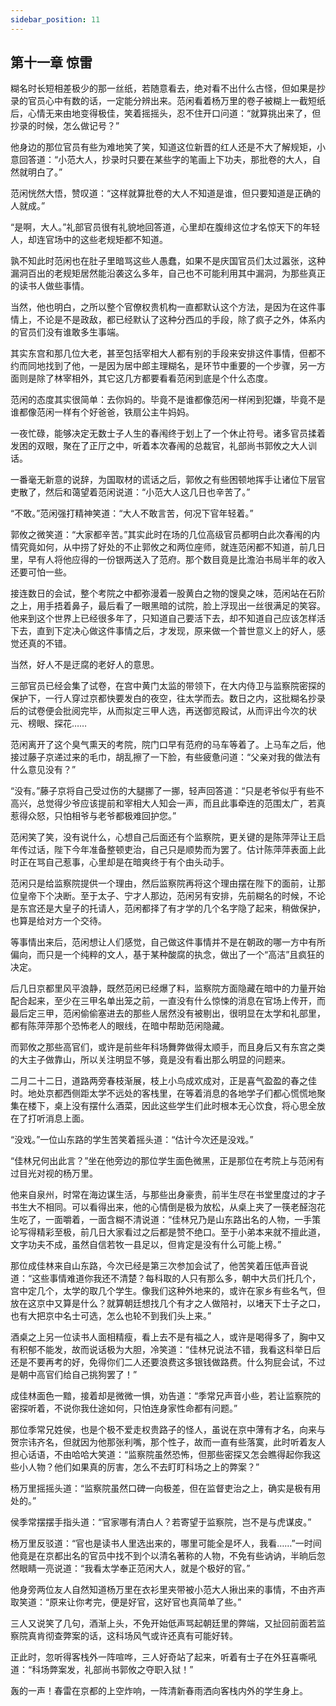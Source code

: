 ```yaml
---
sidebar_position: 11
---
```


## 第十一章 **惊雷**

糊名时长短相差极少的那一丝纸，若随意看去，绝对看不出什么古怪，但如果是抄录的官员心中有数的话，一定能分辨出来。范闲看着杨万里的卷子被糊上一截短纸后，心情无来由地变得极佳，笑着摇摇头，忍不住开口问道：“就算挑出来了，但抄录的时候，怎么做记号？”

他身边的那位官员有些为难地笑了笑，知道这位新晋的红人还是不大了解规矩，小意回答道：“小范大人，抄录时只要在某些字的笔画上下功夫，那批卷的大人，自然就明白了。”

范闲恍然大悟，赞叹道：“这样就算批卷的大人不知道是谁，但只要知道是正确的人就成。”

“是啊，大人。”礼部官员很有礼貌地回答道，心里却在腹绯这位才名惊天下的年轻人，却连官场中的这些老规矩都不知道。

孰不知此时范闲也在肚子里暗骂这些人愚蠢，如果不是庆国官员们太过嚣张，这种漏洞百出的老规矩居然能沿袭这么多年，自己也不可能利用其中漏洞，为那些真正的读书人做些事情。

当然，他也明白，之所以整个官僚权贵机构一直都默认这个方法，是因为在这件事情上，不论是不是政敌，都已经默认了这种分西瓜的手段，除了疯子之外，体系内的官员们没有谁敢多生事端。

其实东宫和那几位大老，甚至包括宰相大人都有别的手段来安排这件事情，但都不约而同地找到了他，一是因为居中郎主理糊名，是环节中重要的一个步骤，另一方面则是除了林宰相外，其它这几方都要看看范闲到底是个什么态度。

范闲的态度其实很简单：去你妈的。毕竟不是谁都像范闲一样闲到犯嫌，毕竟不是谁都像范闲一样有个好爸爸，铁扇公主牛妈妈。

一夜忙碌，能够决定无数士子人生的春闱终于划上了一个休止符号。诸多官员揉着发困的双眼，聚在了正厅之中，听着本次春闱的总裁官，礼部尚书郭攸之大人训话。

一番毫无新意的说辞，为国取材的谎话之后，郭攸之有些困顿地挥手让诸位下层官吏散了，然后和蔼望着范闲说道：“小范大人这几日也辛苦了。”

“不敢。”范闲强打精神笑道：“大人不敢言苦，何况下官年轻着。”

郭攸之微笑道：“大家都辛苦。”其实此时在场的几位高级官员都明白此次春闱的内情究竟如何，从中捞了好处的不止郭攸之和两位座师，就连范闲都不知道，前几日里，早有人将他应得的一份银两送入了范府。那个数目竟是比澹泊书局半年的收入还要可怕一些。

接连数日的会试，整个考院之中都弥漫着一股黄白之物的馊臭之味，范闲站在石阶之上，用手捂着鼻子，最后看了一眼黑暗的试院，脸上浮现出一丝很满足的笑容。他来到这个世界上已经很多年了，只知道自己要活下去，却不知道自己应该怎样活下去，直到下定决心做这件事情之后，才发现，原来做一个普世意义上的好人，感觉还真的不错。

当然，好人不是迂腐的老好人的意思。

三部官员已经会集了试卷，在宫中黄门太监的带领下，在大内侍卫与监察院密探的保护下，一行人穿过京都快要发白的夜空，往太学而去。数日之内，这批糊名抄录后的试卷便会批阅完毕，从而拟定三甲人选，再送御览殿试，从而评出今次的状元、榜眼、探花……

范闲离开了这个臭气熏天的考院，院门口早有范府的马车等着了。上马车之后，他接过藤子京递过来的毛巾，胡乱擦了一下脸，有些疲惫问道：“父亲对我的做法有什么意见没有？”

“没有。”藤子京将自己受过伤的大腿挪了一挪，轻声回答道：“只是老爷似乎有些不高兴，总觉得少爷应该提前和宰相大人知会一声，而且此事牵连的范围太广，若真惹得众怒，只怕相爷与老爷都极难回护您。”

范闲笑了笑，没有说什么，心想自己后面还有个监察院，更关键的是陈萍萍让王启年传过话，陛下今年准备整顿吏治，自己只是顺势而为罢了。估计陈萍萍表面上此时正在骂自己惹事，心里却是在暗爽终于有个由头动手。

范闲只是给监察院提供一个理由，然后监察院再将这个理由摆在陛下的面前，让那位皇帝下个决断。至于太子、宁才人那边，范闲另有安排，先前糊名的时候，不论是东宫还是大皇子的托请人，范闲都择了有才学的几个名字隐了起来，稍做保护，也算是给对方一个交待。

等事情出来后，范闲想让人们感觉，自己做这件事情并不是在朝政的哪一方中有所偏向，而只是一个纯粹的文人，基于某种酸腐的执念，做出了一个“高洁”且疯狂的决定。

后几日京都里风平浪静，既然范闲已经爆了料，监察院方面隐藏在暗中的力量开始配合起来，至少在三甲名单出笼之前，一直没有什么惊悚的消息在官场上传开，而最后定三甲，范闲偷偷塞进去的那些人居然没有被剔出，很明显在太学和礼部里，都有陈萍萍那个恐怖老人的眼线，在暗中帮助范闲隐藏。

而郭攸之那些高官们，或许是前些年科场舞弊做得太顺手，而且身后又有东宫之类的大主子做靠山，所以关注明显不够，竟是没有看出那么明显的问题来。

二月二十二日，道路两旁春枝渐展，枝上小鸟成欢成对，正是喜气盈盈的春之佳时。地处京都西侧距太学不远处的客栈里，在等着消息的各地学子们都心慌慌地聚集在楼下，桌上没有摆什么酒菜，因此这些学生们此时根本无心饮食，将心思全放在了打听消息上面。

“没戏。”一位山东路的学生苦笑着摇头道：“估计今次还是没戏。”

“佳林兄何出此言？”坐在他旁边的那位学生面色微黑，正是那位在考院上与范闲有过目光对视的杨万里。

他来自泉州，时常在海边谋生活，与那些出身豪贵，前半生尽在书堂里度过的才子书生大不相同。可以看得出来，他的心情倒是极为放松，从桌上夹了一筷老醛泡花生吃了，一面嚼着，一面含糊不清说道：“佳林兄乃是山东路出名的人物，一手策论写得精彩至极，前几日大家看过之后都是赞不绝口。至于小弟本来就不擅此道，文字功夫不成，虽然自信若牧一县足以，但肯定是没有什么可能上榜。”

那位成佳林来自山东路，今次已经是第三次参加会试了，他苦笑着压低声音说道：“这些事情难道你我还不清楚？每科取的人只有那么多，朝中大员们托几个，宫中定几个，太学的取几个学生。像我们这种外地来的，或许在家乡有些名气，但放在这京中又算是什么？就算朝廷想找几个有才之人做陪衬，以堵天下士子之口，也有大把京中名士可选，怎么也轮不到我们头上来。”

酒桌之上另一位读书人面相精瘦，看上去不是有福之人，或许是喝得多了，胸中又有积郁不能发，故而说话极为大胆，冷笑道：“佳林兄说法不错，我看这科举日后还是不要再考的好，免得你们二人还要浪费这多银钱做路费。什么狗屁会试，不过是朝中高官们给自己挑狗罢了！”

成佳林面色一黯，接着却是微微一惧，劝告道：“季常兄声音小些，若让监察院的密探听着，不说你我仕途如何，只怕连身家性命都有问题。”

那位季常兄姓侯，也是个极不爱走权贵路子的怪人，虽说在京中薄有才名，向来与贺宗讳齐名，但就因为他那张利嘴，那个性子，故而一直有些落寞，此时听着友人担心话语，不由哈哈大笑道：“监察院虽然恐怖，但那些密探又怎会瞧得起你我这些小人物？他们如果真的厉害，怎么不去盯盯科场之上的弊案？”

杨万里摇摇头道：“监察院虽然口碑一向极差，但在监督吏治之上，确实是极有用处的。”

侯季常摆摆手指头道：“官家哪有清白人？若寄望于监察院，岂不是与虎谋皮。”

杨万里反驳道：“官也是读书人里选出来的，哪里可能全是坏人，我看……”一时间他竟是在京都出名的官员中找不到个以清名著称的人物，不免有些讷讷，半晌后忽然眼睛一亮说道：“我看太学奉正范闲大人，就是个极好的官。”

他身旁两位友人自然知道杨万里在衣衫里夹带被小范大人揪出来的事情，不由齐声取笑道：“原来让你考完，便是好官，这好官也真简单了些。”

三人又说笑了几句，酒渐上头，不免开始低声骂起朝廷里的弊端，又扯回前面若监察院真肯彻查弊案的话，这科场风气或许还真有可能好转。

正此时，忽听得客栈外一阵喧哗，三人好奇站了起来，听着有士子在外狂喜嘶吼道：“科场弊案发，礼部尚书郭攸之夺职入狱！”

轰的一声！春雷在京都的上空炸响，一阵清新春雨洒向客栈内外的学生身上。

